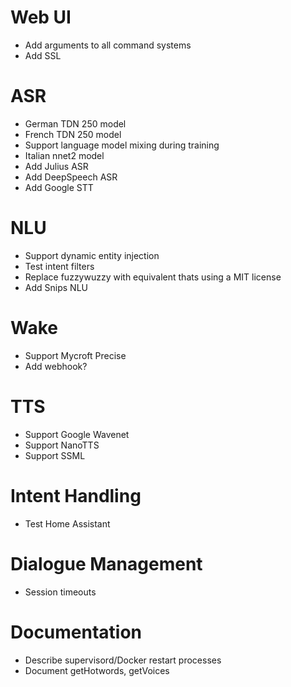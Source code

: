 # Web UI

* Add arguments to all command systems
* Add SSL

# ASR

* German TDN 250 model
* French TDN 250 model
* Support language model mixing during training
* Italian nnet2 model
* Add Julius ASR
* Add DeepSpeech ASR
* Add Google STT

# NLU

* Support dynamic entity injection
* Test intent filters
* Replace fuzzywuzzy with equivalent thats using a MIT license
* Add Snips NLU

# Wake

* Support Mycroft Precise
* Add webhook?

# TTS

* Support Google Wavenet
* Support NanoTTS
* Support SSML

# Intent Handling

* Test Home Assistant

# Dialogue Management

* Session timeouts

# Documentation

* Describe supervisord/Docker restart processes
* Document getHotwords, getVoices
